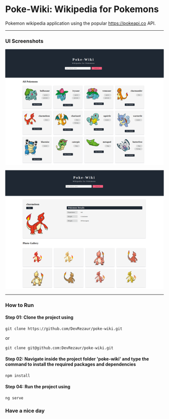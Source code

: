 # Poke-Wiki: Wikipedia for Pokemons

Pokemon wikipedia application using the popular https://pokeapi.co API.

---

### UI Screenshots

![Landing Page](./other/landing-page.png)

![Pokemon Details](./other/details-page.png)

---

### How to Run

#### Step 01: Clone the project using 

```
git clone https://github.com/DevRezaur/poke-wiki.git
```
or 

```
git clone git@github.com:DevRezaur/poke-wiki.git
```

#### Step 02: Navigate inside the project folder 'poke-wiki' and type the command to install the required packages and dependencies

```
npm install
```

#### Step 04: Run the project using

```
ng serve
```

### Have a nice day

